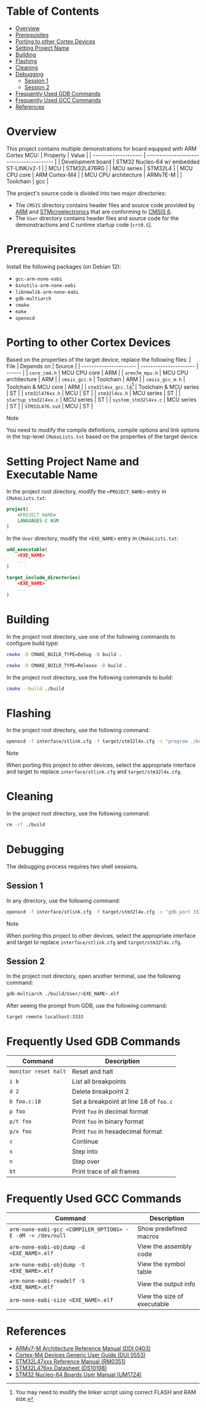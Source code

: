 # Table of Contents
- [Overview](#overview)
- [Prerequisites](#prerequisites)
- [Porting to other Cortex Devices](#porting-to-other-cortex-devices)
- [Setting Project Name](#setting-project-name)
- [Building](#building)
- [Flashing](#flashing)
- [Cleaning](#cleaning)
- [Debugging](#debugging)
    - [Session 1](#session-1)
    - [Session 2](#session-2)
- [Frequently Used GDB Commands](#frequently-used-gdb-commands)
- [Frequently Used GCC Commands](#frequently-used-gcc-commands)
- [References](#references)


# Overview
This project contains multiple demonstrations for board equpped with ARM Cortex MCU:
| Property             | Value                                    |
| -------------------- | ---------------------------------------- |
| Development board    | STM32 Nucleo-64 w/ embedded ST-LINK/v2-1 |
| MCU                  | STM32L476RG                              |
| MCU series           | STM32L4                                  |
| MCU CPU core         | ARM Cortex-M4                            |
| MCU CPU architecture | ARMv7E-M                                 |
| Toolchain            | gcc                                      |

The project's source code is divided into two major directories:
- The `CMSIS` directory contains header files and source code provided by [ARM](https://github.com/ARM-software/CMSIS_6/tree/main/CMSIS/Core) and [STMicroelectronics](https://github.com/STMicroelectronics/cmsis_device_l4) that are conforming to [CMSIS 6](https://arm-software.github.io/CMSIS_6/latest/General/index.html).
- The `User` directory contains header files and source code for the demonstractions and C runtime startup code (`crt0.S`).


# Prerequisites
Install the following packages (on Debian 12):
- `gcc-arm-none-eabi`
- `binutils-arm-none-eabi`
- `libnewlib-arm-none-eabi`
- `gdb-multiarch`
- `cmake`
- `make`
- `openocd`


# Porting to other Cortex Devices
Based on the properties of the target device, replace the following files:
| File                   | Depends on             | Source |
| ---------------------- | ---------------------- | ------ |
| `core_cm4.h`           | MCU CPU core           | ARM    |
| `armv7m_mpu.h`         | MCU CPU architecture   | ARM    |
| `cmsis_gcc.h`          | Toolchain              | ARM    |
| `cmsis_gcc_m.h`        | Toolchain & MCU core   | ARM    |
| `stm32l4xx_gcc.ld`[^1] | Toolchain & MCU series | ST     |
| `stm32l476xx.h`        | MCU                    | ST     |
| `stm32l4xx.h`          | MCU series             | ST     |
| `startup_stm32l4xx.c`  | MCU series             | ST     |
| `system_stm32l4xx.c`   | MCU series             | ST     |
| `STM32L476.svd`        | MCU                    | ST     |
[^1]: You may need to modify the linker script using correct FLASH and RAM size.

> [!NOTE]
> You need to modify the compile definitions, compile options and link options in the top-level `CMakeLists.txt` based on the properties of the target device.


# Setting Project Name and Executable Name
In the project root directory, modify the `<PROJECT_NAME>` entry in `CMakeLists.txt`:
```cmake
project(
    <PROJECT_NAME>
    LANGUAGES C ASM
)
```

In the `User` directory, modify the `<EXE_NAME>` entry in `CMakeLists.txt`:
```cmake
add_executable(
    <EXE_NAME>
    ...
)

target_include_directories(
    <EXE_NAME>
    ...
)
```


# Building
In the project root directory, use one of the following commands to configure build type:
```bash
cmake -D CMAKE_BUILD_TYPE=Debug -B build .

cmake -D CMAKE_BUILD_TYPE=Release -B build .
```
In the project root directory, use the following commands to build:
```bash
cmake --build ./build
```


# Flashing
In the project root directory, use the following command:
```bash
openocd -f interface/stlink.cfg -f target/stm32l4x.cfg -c "program ./build/User/<EXE_NAME>.elf verify reset exit"
```
> [!NOTE]
> When porting this project to other devices, select the appropriate interface and target to replace `interface/stlink.cfg` and `target/stm32l4x.cfg`.


# Cleaning
In the project root directory, use the following command:
```bash
rm -rf ./build
```


# Debugging
The debugging process requires two shell sessions.

## Session 1
In any directory, use the following command:
```bash
openocd -f interface/stlink.cfg -f target/stm32l4x.cfg -c "gdb_port 3333"
```
> [!NOTE]
> When porting this project to other devices, select the appropriate interface and target to replace `interface/stlink.cfg` and `target/stm32l4x.cfg`.

## Session 2
In the project root directory, open another terminal, use the following command:
```bash
gdb-multiarch ./build/User/<EXE_NAME>.elf
```
After seeing the prompt from GDB, use the following command:
```bash
target remote localhost:3333
```


# Frequently Used GDB Commands
| Command              | Description                            |
| -------------------- | -------------------------------------- |
| `monitor reset halt` | Reset and halt                         |
| `i b`                | List all breakpoints                   |
| `d 2`                | Delete breakpoint 2                    |
| `b foo.c:18`         | Set a breakpoint at line 18 of `foo.c` |
| `p foo`              | Print `foo` in decimal format          |
| `p/t foo`            | Print `foo` in binary format           |
| `p/x foo`            | Print `foo` in hexadecimal format      |
| `c`                  | Continue                               |
| `s`                  | Step into                              |
| `n`                  | Step over                              |
| `bt`                 | Print trace of all frames              |


# Frequently Used GCC Commands
| Command                                                    | Description                 |
| ---------------------------------------------------------- | --------------------------- |
| `arm-none-eabi-gcc <COMPILER_OPTIONS> -E -dM -< /dev/null` | Show predefined macros      |
| `arm-none-eabi-objdump -d <EXE_NAME>.elf`                  | View the assembly code      |
| `arm-none-eabi-objdump -t <EXE_NAME>.elf`                  | View the symbol table       |
| `arm-none-eabi-readelf -S <EXE_NAME>.elf`                  | View the output info        |
| `arm-none-eabi-size <EXE_NAME>.elf`                        | View the size of executable |


# References
- [ARMv7-M Architecture Reference Manual (DDI 0403)](https://developer.arm.com/documentation/ddi0403/latest/)
- [Cortex-M4 Devices Generic User Guide (DUI 0553)](https://developer.arm.com/documentation/dui0553/latest/)
- [STM32L47xxx Reference Manual (RM0351)](https://www.st.com/resource/en/reference_manual/rm0351-stm32l47xxx-stm32l48xxx-stm32l49xxx-and-stm32l4axxx-advanced-armbased-32bit-mcus-stmicroelectronics.pdf)
- [STM32L476xx Datasheet (DS10198)](https://www.st.com/resource/en/datasheet/stm32l476je.pdf)
- [STM32 Nucleo-64 Boards User Manual (UM1724)](https://www.st.com/resource/en/user_manual/um1724-stm32-nucleo64-boards-mb1136-stmicroelectronics.pdf)
